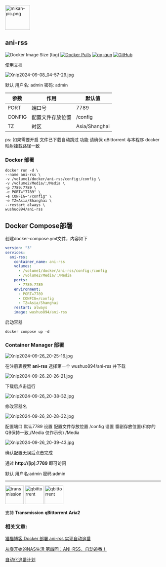 <img alt="mikan-pic.png" height="80" src="https://docs.wushuo.top/image/mikan-pic.png"/>

## ani-rss

![Docker Image Size (tag)](https://img.shields.io/docker/image-size/wushuo894/ani-rss/latest)
[![Docker Pulls](https://img.shields.io/docker/pulls/wushuo894/ani-rss)](https://hub.docker.com/r/wushuo894/ani-rss)
[![qq-qun](https://img.shields.io/static/v1?label=QQ%E7%BE%A4&message=171563627&color=blue)](http://qm.qq.com/cgi-bin/qm/qr?_wv=1027&k=_EKAkxs6Ld4fWcMNAbUQzcp4tv20vjVH&authKey=KG3GAsZfKQosbAWkks%2FbEj0LCGwxoeLJ3DTU0loHkGdHLqHYgJNv3%2BmSERmYt47b&noverify=0&group_code=171563627)
[![GitHub](https://img.shields.io/badge/-GitHub-181717?logo=github)](https://github.com/wushuo894/ani-rss)

[使用文档](https://docs.wushuo.top/docs)

![Xnip2024-09-08_04-57-29.jpg](https://docs.wushuo.top/image/Xnip2024-09-08_04-57-29.jpg)

默认 用户名: admin 密码: admin

| 参数     | 作用       | 默认值           |
|--------|----------|---------------|
| PORT   | 端口号      | 7789          |
| CONFIG | 配置文件存放位置 | /config       |
| TZ     | 时区       | Asia/Shanghai |

ps: 如果需要开启 文件已下载自动跳过 功能 请确保 qBittorrent 与本程序 docker 映射挂载路径一致

### Docker 部署

    docker run -d \
    --name ani-rss \
    -v /volume1/docker/ani-rss/config:/config \
    -v /volume2/Media/:/Media \
    -p 7789:7789 \
    -e PORT="7789" \
    -e CONFIG="/config" \
    -e TZ=Asia/Shanghai \
    --restart always \
    wushuo894/ani-rss

## Docker Compose部署

创建docker-compose.yml文件，内容如下

```yaml
version: "3"
services:
  ani-rss:
    container_name: ani-rss
    volumes:
      - /volume1/docker/ani-rss/config:/config
      - /volume2/Media/:/Media
    ports:
      - 7789:7789
    environment:
      - PORT=7789
      - CONFIG=/config
      - TZ=Asia/Shanghai
    restart: always
    image: wushuo894/ani-rss
```

启动容器

```shell
docker compose up -d
```

### Container Manager 部署

![Xnip2024-09-26_20-25-16.jpg](https://docs.wushuo.top/image/Xnip2024-09-26_20-25-16.jpg)

在注册表搜索 **ani-rss** 选择第一个 wushuo894/ani-rss 并下载

![Xnip2024-09-26_20-26-21.jpg](https://docs.wushuo.top/image/Xnip2024-09-26_20-26-21.jpg)

下载后点击运行

![Xnip2024-09-26_20-38-32.jpg](https://docs.wushuo.top/image/Xnip2024-09-26_20-38-32.jpg)

修改容器名

![Xnip2024-09-26_20-28-32.jpg](https://docs.wushuo.top/image/Xnip2024-09-26_20-28-32.jpg)

配置端口 默认7789
设置 配置文件存放位置 /config
设置 番剧存放位置(和你的QB保持一致,/Media 仅作示例) /Media

![Xnip2024-09-26_20-39-43.jpg](https://docs.wushuo.top/image/Xnip2024-09-26_20-39-43.jpg)

确认配置无误后点击完成

通过 **http://[ip]:7789** 即可访问

默认 用户名:admin 密码:admin

<hr style="height: 1px;">
<div>
<img src="https://docs.wushuo.top/image/tr.png" alt="transmission" width="60">
<img src="https://docs.wushuo.top/image/qb.png" alt="qbittorrent" width="60">
<img src="https://docs.wushuo.top/image/aria2.png" alt="qbittorrent" width="60">

<p>支持 <strong>Transmission</strong> <strong>qBittorrent</strong> <strong>Aria2</strong></p>
</div>

### 相关文章:

[猫猫博客 Docker 部署 ani-rss 实现自动追番](https://catcat.blog/docker-ani-rss.html)

[从零开始的NAS生活 第四回：ANI-RSS，自动追番！](https://www.wtsss.fun/archives/qhaQ3M7v)

[自动化追番计划](http://jinghuashang.cn/posts/8f622332.html)
